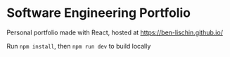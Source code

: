 # Software Engineering Portfolio
Personal portfolio made with React, hosted at https://ben-lischin.github.io/


Run `npm install`, then `npm run dev` to build locally